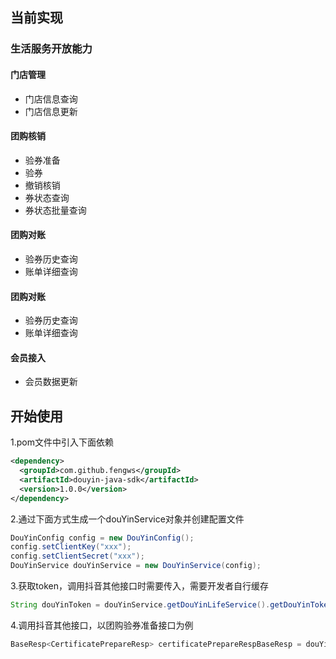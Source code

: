 ## 当前实现
### 生活服务开放能力
#### 门店管理
- 门店信息查询
- 门店信息更新
#### 团购核销
- 验券准备
- 验券
- 撤销核销
- 券状态查询
- 券状态批量查询
#### 团购对账
- 验券历史查询
- 账单详细查询
#### 团购对账
- 验券历史查询
- 账单详细查询
#### 会员接入
- 会员数据更新

## 开始使用
1.pom文件中引入下面依赖
```xml
<dependency>
  <groupId>com.github.fengws</groupId>
  <artifactId>douyin-java-sdk</artifactId>
  <version>1.0.0</version>
</dependency>
```

2.通过下面方式生成一个douYinService对象并创建配置文件
```java
DouYinConfig config = new DouYinConfig();
config.setClientKey("xxx");
config.setClientSecret("xxx");
DouYinService douYinService = new DouYinService(config);
```

3.获取token，调用抖音其他接口时需要传入，需要开发者自行缓存
```java
String douYinToken = douYinService.getDouYinLifeService().getDouYinToken();
```

4.调用抖音其他接口，以团购验券准备接口为例
```java
BaseResp<CertificatePrepareResp> certificatePrepareRespBaseResp = douYinService.getDouYinCouponService().certificatePrepareByCode("150000000000000", douYinToken);
```
